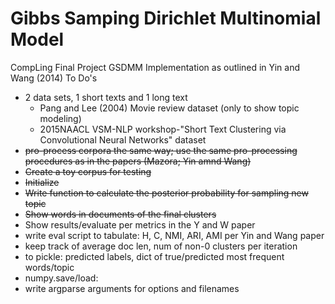 # Gibbs Samping Dirichlet Multinomial Model
CompLing Final Project GSDMM Implementation as outlined in Yin and Wang (2014)
To Do's
- 2 data sets, 1 short texts and 1 long text
    - Pang and Lee (2004) Movie review dataset (only to show topic modeling)
    - 2015NAACL VSM-NLP workshop-"Short Text Clustering via Convolutional Neural Networks" dataset
- ~~pro-process corpora the same way; use the same pro-processing procedures as in the papers (Mazora; Yin amnd Wang)~~
- ~~Create a toy corpus for testing~~
- ~~Initialize~~
- ~~Write function to calculate the posterior probability for sampling new topic~~
- ~~Show words in documents of the final clusters~~
- Show results/evaluate per metrics in the Y and W paper
- write eval script to tabulate: H, C, NMI, ARI, AMI per Yin and Wang paper
- keep track of average doc len, num of non-0 clusters per iteration
- to pickle: predicted labels, dict of true/predicted most frequent words/topic
- numpy.save/load: 
- write argparse arguments for options and filenames